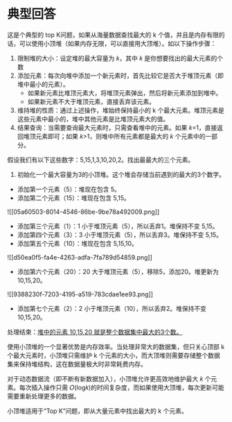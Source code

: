 # 典型回答
这是个典型的 top K问题，如果从海量数据查找最大的 k 个值，并且是内存有限的话，可以使用小顶堆（如果内存无限，可以直接用大顶堆）。如以下操作步骤：



1. 限制堆的大小：设定堆的最大容量为 𝑘，其中 𝑘 是你想要找出的最大元素的个数
2. 添加元素：每次向堆中添加一个新元素时，首先比较它是否大于堆顶元素（即堆中最小的元素）。
    - 如果新元素比堆顶元素大，将堆顶元素弹出，然后将新元素添加到堆中。
    - 如果新元素不大于堆顶元素，直接丢弃该元素。
3. 维持堆的性质：通过上述操作，堆始终保持最小的 k 个最大元素。堆顶元素是这些元素中最小的，堆中其他元素是比堆顶元素大的值。
4. 结果查询：当需要查询最大元素时，只需查看堆中的元素。如果 𝑘=1，直接返回堆顶元素即可；如果 𝑘>1，则堆中所有元素都是最大的 𝑘 个元素中的一部分。





假设我们有以下这些数字：5,15,1,3,10,20,2。找出最最大的三个元素。



1. 初始化一个最大容量为3的小顶堆。这个堆会存储当前遇到的最大的3个数字。
+ 添加第一个元素（5）：堆现在包含 5。
+ 添加第二个元素（15）：堆现在包含 5,15。

![[05a60503-8014-4546-86be-9be78a492009.png]]

+ 添加第三个元素（1）：1 小于堆顶元素（5），所以丢弃1。堆保持不变 5,15。
+ 添加第四个元素（3）：3 小于堆顶元素（5），所以丢弃3。堆保持不变 5,15。
+ 添加第五个元素（10）：堆现在包含 5,15,10。



![[d50ea0f5-fa4e-4263-adfa-7fa789d54859.png]]



+ 添加第六个元素（20）：20 大于堆顶元素（5），移除5，添加20。堆更新为 10,15,20。



![[9388230f-7203-4195-a519-783cdae1ee93.png]]



+ 添加第七个元素（2）：2 小于堆顶元素（10），所以丢弃2。堆保持不变 10,15,20。



处理结束：<u>堆中的元素 10,15,20 就是整个数据集中最大的3个数。</u>



使用小顶堆的一个显著优势是内存效率。当处理非常大的数据集，但只关心顶部 k 个最大元素时，小顶堆只需维护 k 个元素的大小，而大顶堆则需要存储整个数据集来保持堆结构，这在数据量极大时非常耗费内存。



对于动态数据流（即不断有新数据加入），小顶堆允许更高效地维护最大 𝑘 个元素。每次插入操作只需 𝑂(log⁡𝑘)的时间复杂度，而如果使用大顶堆，每次更新可能需要重新处理更多的数据。



小顶堆适用于“Top K”问题，即从大量元素中找出最大的 k 个元素。

